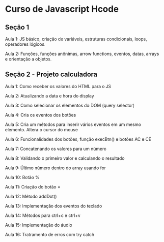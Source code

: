 # Curso de Javascript Hcode

## Seção 1
Aula 1: JS básico, criação de variáveis, estruturas condicionais, loops, operadores lógicos.

Aula 2: Funções, funções anônimas, arrow functions, eventos, datas, arrays e orientação a objetos.

## Seção 2 - Projeto calculadora
Aula 1: Como receber os valores do HTML para o JS

Aula 2: Atualizando a data e hora do display

Aula 3: Como selecionar os elementos do DOM (query selector)

Aula 4: Cria os eventos dos botões

Aula 5: Cria um métodos para inserir vários eventos em um mesmo elemento. Altera o cursor do mouse

Aula 6: Funcionalidades dos botões, função execBtn() e botões AC e CE

Aula 7: Concatenando os valores para um número

Aula 8: Validando o primeiro valor e calculando o resultado

Aula 9: Último número dentro do array usando for

Aula 10: Botão %

Aula 11: Criação do botão =

Aula 12: Método addDot()

Aula 13: Implementação dos eventos do teclado

Aula 14: Métodos para ctrl+c e ctrl+v

Aula 15: Implementação do áudio

Aula 16: Tratramento de erros com try catch